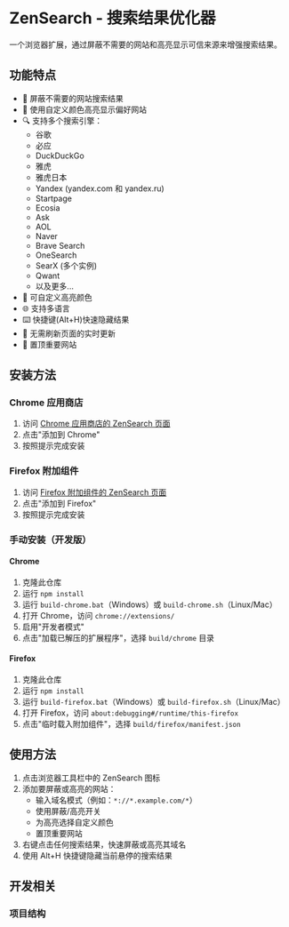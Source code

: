 # ZenSearch - 搜索结果优化器

一个浏览器扩展，通过屏蔽不需要的网站和高亮显示可信来源来增强搜索结果。

## 功能特点

- 🚫 屏蔽不需要的网站搜索结果
- 🌈 使用自定义颜色高亮显示偏好网站
- 🔍 支持多个搜索引擎：
   - 谷歌
   - 必应
   - DuckDuckGo
   - 雅虎
   - 雅虎日本
   - Yandex (yandex.com 和 yandex.ru)
   - Startpage
   - Ecosia
   - Ask
   - AOL
   - Naver
   - Brave Search
   - OneSearch
   - SearX (多个实例)
   - Qwant
   - 以及更多...
- 🎨 可自定义高亮颜色
- 🌐 支持多语言
- ⌨️ 快捷键(Alt+H)快速隐藏结果
- 🔄 无需刷新页面的实时更新
- 📌 置顶重要网站

## 安装方法

### Chrome 应用商店
1. 访问 [Chrome 应用商店的 ZenSearch 页面]()
2. 点击"添加到 Chrome"
3. 按照提示完成安装

### Firefox 附加组件
1. 访问 [Firefox 附加组件的 ZenSearch 页面]()
2. 点击"添加到 Firefox"
3. 按照提示完成安装

### 手动安装（开发版）

#### Chrome
1. 克隆此仓库
2. 运行 `npm install`
3. 运行 `build-chrome.bat`（Windows）或 `build-chrome.sh`（Linux/Mac）
4. 打开 Chrome，访问 `chrome://extensions/`
5. 启用"开发者模式"
6. 点击"加载已解压的扩展程序"，选择 `build/chrome` 目录

#### Firefox
1. 克隆此仓库
2. 运行 `npm install`
3. 运行 `build-firefox.bat`（Windows）或 `build-firefox.sh`（Linux/Mac）
4. 打开 Firefox，访问 `about:debugging#/runtime/this-firefox`
5. 点击"临时载入附加组件"，选择 `build/firefox/manifest.json`

## 使用方法

1. 点击浏览器工具栏中的 ZenSearch 图标
2. 添加要屏蔽或高亮的网站：
   - 输入域名模式（例如：`*://*.example.com/*`）
   - 使用屏蔽/高亮开关
   - 为高亮选择自定义颜色
   - 置顶重要网站
3. 右键点击任何搜索结果，快速屏蔽或高亮其域名
4. 使用 Alt+H 快捷键隐藏当前悬停的搜索结果

## 开发相关

### 项目结构 